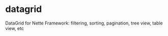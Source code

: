 # datagrid
DataGrid for Nette Framework: filtering, sorting, pagination, tree view, table view, etc
